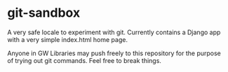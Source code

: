 # git-sandbox

A very safe locale to experiment with git.  Currently contains a Django app with a very simple index.html home page.

Anyone in GW Libraries may push freely to this repository for the purpose of trying out git commands.  Feel free to break things.
